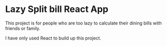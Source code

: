 # Lazy Split bill React App

This project is for people who are too lazy to calculate their dining bills with friends or family.

I have only used React to build up this project.
